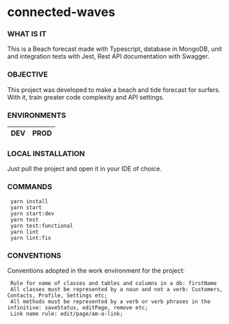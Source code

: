 # connected-waves

### WHAT IS IT
This is a Beach forecast made with Typescript, database in MongoDB, unit and integration tests with Jest, Rest API documentation with Swagger.

### OBJECTIVE
This project was developed to make a beach and tide forecast for surfers. With it, train greater code complexity and API settings.

### ENVIRONMENTS
| DEV  | PROD |
| ------------- | ------------- |




### LOCAL INSTALLATION
Just pull the project and open it in your IDE of choice. 

### COMMANDS
     yarn install
     yarn start
     yarn start:dev
     yarn test
     yarn test:functional
     yarn lint
     yarn lint:fix

### CONVENTIONS

Conventions adopted in the work environment for the project:

     Rule for name of classes and tables and columns in a db: firstName
     All classes must be represented by a noun and not a verb: Customers, Contacts, Profile, Settings etc;
     All methods must be represented by a verb or verb phrases in the infinitive: saveStatus, editPage, remove etc;
     Link name rule: edit/page/am-a-link;



